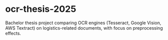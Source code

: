 # ocr-thesis-2025
Bachelor thesis project comparing OCR engines (Tesseract, Google Vision, AWS Textract) on logistics-related documents, with focus on preprocessing effects.
